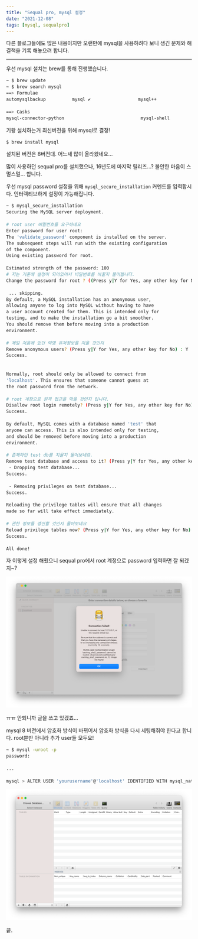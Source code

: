 ```yaml
---
title: "Sequal pro, mysql 설정"
date: "2021-12-08"
tags: [mysql, sequalpro]
---
```


다른 블로그들에도 많은 내용이지만 오랜만에 mysql을 사용하려다 보니 생긴 문제와 해결책을 기록 해놓으려 합니다.

---

우선 mysql 설치는 brew를 통해 진행했습니다.

```sh
~ $ brew update
~ $ brew search mysql
==> Formulae
automysqlbackup          mysql ✔                  mysql++                  mysql-client             mysql-client@5.7         mysql-connector-c++      mysql-sandbox            mysql-search-replace     mysql@5.6                mysql@5.7                mysqltuner               qt-mysql

==> Casks
mysql-connector-python                             mysql-shell                                        mysql-utilities                                    mysqlworkbench                                     navicat-for-mysql                                  sqlpro-for-mysql
```

기왕 설치하는거 최신버전을 위해 mysql로 결정!

```sh
$ brew install mysql
```

설치된 버전은 8버전대. 어느새 많이 올라왔네요...

많이 사용하던 sequal pro를 설치했으나, 16년도에 마지막 릴리즈...? 불안한 마음이 스멀스멀... 합니다.

우선 mysql password 설정을 위해 `mysql_secure_installation` 커멘드를 입력합시다.
인터렉티브하게 설정이 가능해집니다.

```sh
~ $ mysql_secure_installation
Securing the MySQL server deployment.

# root user 비밀번호를 요구하네요
Enter password for user root: 
The 'validate_password' component is installed on the server.
The subsequent steps will run with the existing configuration
of the component.
Using existing password for root.

Estimated strength of the password: 100 
# 저는 기존에 설정이 되어있어서 비밀번호를 바꿀지 물어봅니다.
Change the password for root ? ((Press y|Y for Yes, any other key for No) : N

 ... skipping.
By default, a MySQL installation has an anonymous user,
allowing anyone to log into MySQL without having to have
a user account created for them. This is intended only for
testing, and to make the installation go a bit smoother.
You should remove them before moving into a production
environment.

# 제일 처음에 있던 익명 유저정보를 지울 것인지
Remove anonymous users? (Press y|Y for Yes, any other key for No) : Y
Success.


Normally, root should only be allowed to connect from
'localhost'. This ensures that someone cannot guess at
the root password from the network.

# root 계정으로 원격 접근을 막을 것인지 입니다.
Disallow root login remotely? (Press y|Y for Yes, any other key for No) : Y
Success.

By default, MySQL comes with a database named 'test' that
anyone can access. This is also intended only for testing,
and should be removed before moving into a production
environment.

# 존재하던 test db를 지울지 물어보네요.
Remove test database and access to it? (Press y|Y for Yes, any other key for No) : Y
 - Dropping test database...
Success.

 - Removing privileges on test database...
Success.

Reloading the privilege tables will ensure that all changes
made so far will take effect immediately.

# 권한 정보를 갱신할 것인지 물어보네요
Reload privilege tables now? (Press y|Y for Yes, any other key for No) : Y
Success.

All done! 
```

자 이렇게 설정 해줬으니 sequal pro에서 root 계정으로 password 입력하면 잘 되겠지~?

![error](./error.png)

ㅠㅠ 안되니까 글을 쓰고 있겠죠...

mysql 8 버전에서 암호화 방식이 바뀌어서 암호화 방식을 다시 세팅해줘야 한다고 합니다. root뿐만 아니라 추가 user들 모두요!

```sh
~ $ mysql -uroot -p
password:

...

mysql > ALTER USER 'yourusername'@'localhost' IDENTIFIED WITH mysql_native_password BY 'youpassword';
```

![resolved](./resolved.png)

끝.